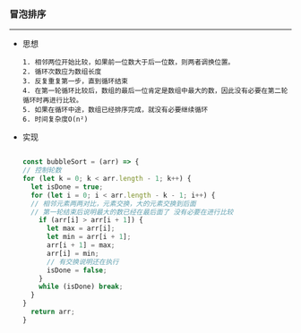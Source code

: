 
### 冒泡排序
***

  - 思想

        1. 相邻两位开始比较，如果前一位数大于后一位数，则两者调换位置。 
        2. 循环次数应为数组长度
        3. 反复重复第一步，直到循环结束
        4. 在第一轮循环比较后，数组的最后一位肯定是数组中最大的数，因此没有必要在第二轮循环时再进行比较。
        5. 如果在循环中途，数组已经排序完成，就没有必要继续循环
        6. 时间复杂度O(n²)


  - 实现

    ```js

    const bubbleSort = (arr) => {
    // 控制轮数
    for (let k = 0; k < arr.length - 1; k++) {
      let isDone = true;
      for (let i = 0; i < arr.length - k - 1; i++) {
      // 相邻元素两两对比，元素交换，大的元素交换到后面
      // 第一轮结束后说明最大的数已经在最后面了 没有必要在进行比较
        if (arr[i] > arr[i + 1]) {
          let max = arr[i];
          let min = arr[i + 1];
          arr[i + 1] = max;
          arr[i] = min;
          // 有交换说明还在执行
          isDone = false;
        }
        while (isDone) break;
      }
    }
      return arr;
    }

    ```
